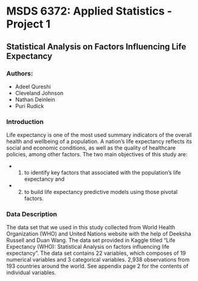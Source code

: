 # MSDS 6372: Applied Statistics - Project 1

## Statistical Analysis on Factors Influencing Life Expectancy

### Authors:
- Adeel Qureshi
- Cleveland Johnson
- Nathan Deinlein
- Puri Rudick



### Introduction
Life expectancy is one of the most used summary indicators of the overall health and wellbeing of a population.  A nation’s life expectancy reflects its social and economic conditions, as well as the quality of healthcare policies, among other factors.  The two main objectives of this study are:
- 1) to identify key factors that associated with the population’s life expectancy and
- 2) to build life expectancy predictive models using those pivotal factors.

### Data Description
The data set that we used in this study collected from World Health Organization (WHO) and United Nations website with the help of Deeksha Russell and Duan Wang.  The data set provided in Kaggle  titled “Life Expectancy (WHO): Statistical Analysis on factors influencing life expectancy”.  The data set contains 22 variables, which composes of 19 numerical variables and 3 categorical variables.  2,938 observations from 193 countries around the world.  See appendix page 2 for the contents of individual variables.

